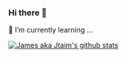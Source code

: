 ### Hi there 👋

🌱 I’m currently learning ...

[![James aka Jtaim's github stats](https://github-readme-stats.vercel.app/api?username=Jtaim&show_icons=true?count_private=true&theme=dracula)](https://github.com/anuraghazra/github-readme-stats)

<!--
**Jtaim/Jtaim** is a ✨ _special_ ✨ repository because its `README.md` (this file) appears on your GitHub profile.

Here are some ideas to get you started:

- 🔭 I’m currently working on ...
- 🌱 I’m currently learning ...
- 👯 I’m looking to collaborate on ...
- 🤔 I’m looking for help with ...
- 💬 Ask me about ...
- 📫 How to reach me: ...
- 😄 Pronouns: ...
- ⚡ Fun fact: ...
-->

